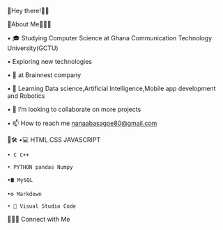 🔗Hey there!👋🏻

🔗About Me👩🏻‍💻

• 🎓 Studying Computer Science at Ghana Communication Technology University(GCTU)

• Exploring new technologies

• 💼 at Brainnest company

• 🌱 Learning Data science,Artificial Intelligence,Mobile app development and Robotics
 
• 💞️ I’m looking to collaborate on more projects 

• 📫 How to reach me nanaabasagoe80@gmail.com

🔗🛠️
•💻 HTML CSS JAVASCRIPT
 
    • C C++

    • PYTHON pandas Numpy

    •🛢️ MySQL

    •⚙️ Markdown 

    • 🔧 Visual Studio Code


🔗🤝🏼 Connect with Me 
  
    
